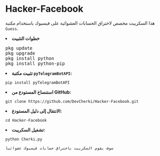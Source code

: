 <!DOCTYPE html>
<html lang="ar">
<head>
    <meta charset="UTF-8">
    <meta name="viewport" content="width=device-width, initial-scale=1.0">
</head>
<body>
        <h1>Hacker-Facebook</h1>
        <p>هذا السكريبت مخصص لاختراق الحسابات العشوائية على فيسبوك باستخدام مكتبة <code>Guess</code>.</p>
             <li><strong>خطوات التثبيت</strong>
<pre>pkg update
pkg upgrade
pkg install python
pkg install python-pip</pre>
            </li>
            <li><strong>تثبيت مكتبة <code>pyTelegramBotAPI</code>:</strong>
                <pre><code>pip install pyTelegramBotAPI</code></pre>
            </li>
            <li><strong>استنساخ المستودع من GitHub:</strong>
                <pre><code>git clone https://github.com/DevCherki/Hacker-Facebook.git</code></pre>
            </li>
            <li><strong>الانتقال إلى دليل المستودع:</strong>
                <pre><code>cd Hacker-Facebook</code></pre>
            </li>
            <li><strong>تشغيل السكريبت:</strong>
                <pre><code>python Cherki.py</code></pre>
            </li>
        </ol>
        <code>سوف يقوم السكريبت باختراق حسابات فيسبوك عشوائيا</code>
</body>
</html>

